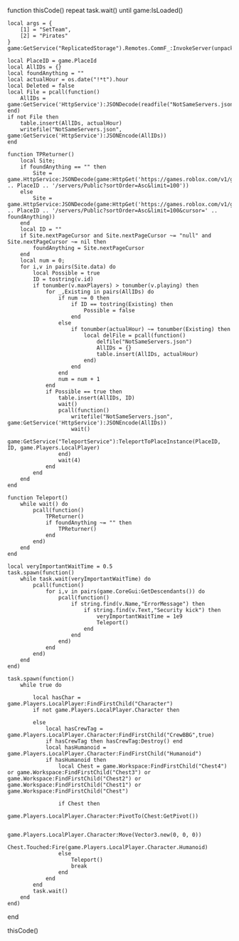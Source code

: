 function thisCode()
    repeat task.wait() until game:IsLoaded()

    local args = {
        [1] = "SetTeam",
        [2] = "Pirates"
    }
    game:GetService("ReplicatedStorage").Remotes.CommF_:InvokeServer(unpack(args))

    local PlaceID = game.PlaceId
    local AllIDs = {}
    local foundAnything = ""
    local actualHour = os.date("!*t").hour
    local Deleted = false
    local File = pcall(function()
        AllIDs = game:GetService('HttpService'):JSONDecode(readfile("NotSameServers.json"))
    end)
    if not File then
        table.insert(AllIDs, actualHour)
        writefile("NotSameServers.json", game:GetService('HttpService'):JSONEncode(AllIDs))
    end

    function TPReturner()
        local Site;
        if foundAnything == "" then
            Site = game.HttpService:JSONDecode(game:HttpGet('https://games.roblox.com/v1/games/' .. PlaceID .. '/servers/Public?sortOrder=Asc&limit=100'))
        else
            Site = game.HttpService:JSONDecode(game:HttpGet('https://games.roblox.com/v1/games/' .. PlaceID .. '/servers/Public?sortOrder=Asc&limit=100&cursor=' .. foundAnything))
        end
        local ID = ""
        if Site.nextPageCursor and Site.nextPageCursor ~= "null" and Site.nextPageCursor ~= nil then
            foundAnything = Site.nextPageCursor
        end
        local num = 0;
        for i,v in pairs(Site.data) do
            local Possible = true
            ID = tostring(v.id)
            if tonumber(v.maxPlayers) > tonumber(v.playing) then
                for _,Existing in pairs(AllIDs) do
                    if num ~= 0 then
                        if ID == tostring(Existing) then
                            Possible = false
                        end
                    else
                        if tonumber(actualHour) ~= tonumber(Existing) then
                            local delFile = pcall(function()
                                delfile("NotSameServers.json")
                                AllIDs = {}
                                table.insert(AllIDs, actualHour)
                            end)
                        end
                    end
                    num = num + 1
                end
                if Possible == true then
                    table.insert(AllIDs, ID)
                    wait()
                    pcall(function()
                        writefile("NotSameServers.json", game:GetService('HttpService'):JSONEncode(AllIDs))
                        wait()
                        game:GetService("TeleportService"):TeleportToPlaceInstance(PlaceID, ID, game.Players.LocalPlayer)
                    end)
                    wait(4)
                end
            end
        end
    end

    function Teleport()
        while wait() do
            pcall(function()
                TPReturner()
                if foundAnything ~= "" then
                    TPReturner()
                end
            end)
        end
    end

    local veryImportantWaitTime = 0.5
    task.spawn(function()
        while task.wait(veryImportantWaitTime) do
            pcall(function()
                for i,v in pairs(game.CoreGui:GetDescendants()) do
                    pcall(function()
                        if string.find(v.Name,"ErrorMessage") then
                            if string.find(v.Text,"Security kick") then
                                veryImportantWaitTime = 1e9
                                Teleport()
                            end
                        end
                    end)
                end
            end)
        end
    end)

    task.spawn(function()
        while true do
            
            local hasChar = game.Players.LocalPlayer:FindFirstChild("Character")
            if not game.Players.LocalPlayer.Character then

            else
                local hasCrewTag = game.Players.LocalPlayer.Character:FindFirstChild("CrewBBG",true)
                if hasCrewTag then hasCrewTag:Destroy() end
                local hasHumanoid = game.Players.LocalPlayer.Character:FindFirstChild("Humanoid")
                if hasHumanoid then
                    local Chest = game.Workspace:FindFirstChild("Chest4") or game.Workspace:FindFirstChild("Chest3") or game.Workspace:FindFirstChild("Chest2") or game.Workspace:FindFirstChild("Chest1") or game.Workspace:FindFirstChild("Chest")

                    if Chest then
                        game.Players.LocalPlayer.Character:PivotTo(Chest:GetPivot())
                        
                        game.Players.LocalPlayer.Character:Move(Vector3.new(0, 0, 0))
                        Chest.Touched:Fire(game.Players.LocalPlayer.Character.Humanoid)
                    else
                        Teleport()
                        break
                    end
                end
            end
            task.wait()
        end
    end)
end

thisCode()

